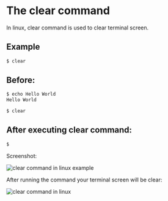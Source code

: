 
# The clear command

In linux, clear command is used to clear terminal screen.


## Example

```bash
$ clear

```

  
## Before:

```bash
$ echo Hello World
Hello World

$ clear
```
## After executing clear command:
```bash
$
``` 

Screenshot:

![clear command in linux example](https://user-images.githubusercontent.com/21223421/135708520-5fb54205-39ce-4e9c-b376-7569d0c4420d.png)

After running the command your terminal screen will be clear:

![clear command in linux](https://user-images.githubusercontent.com/21223421/135708538-f01de268-3cf6-4f3a-a32b-a14fb67575f1.png)
